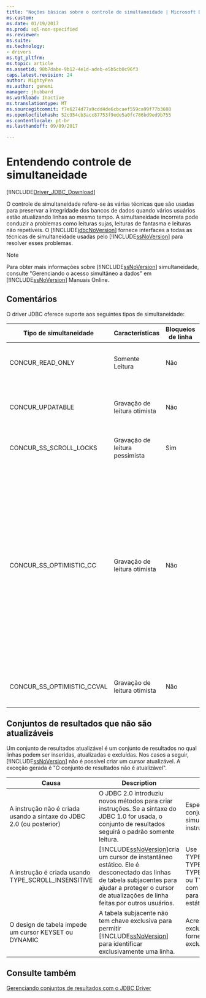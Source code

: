 ```yaml
---
title: "Noções básicas sobre o controle de simultaneidade | Microsoft Docs"
ms.custom: 
ms.date: 01/19/2017
ms.prod: sql-non-specified
ms.reviewer: 
ms.suite: 
ms.technology:
- drivers
ms.tgt_pltfrm: 
ms.topic: article
ms.assetid: 98b7dabe-9b12-4e1d-adeb-e5b5cb0c96f3
caps.latest.revision: 24
author: MightyPen
ms.author: genemi
manager: jhubbard
ms.workload: Inactive
ms.translationtype: MT
ms.sourcegitcommit: f7e6274d77a9cdd4de6cbcaef559ca99f77b3608
ms.openlocfilehash: 52c954cb3acc87753f9ede5a0fc786bd9ed9b755
ms.contentlocale: pt-br
ms.lasthandoff: 09/09/2017

---
```

# <a name="understanding-concurrency-control"></a>Entendendo controle de simultaneidade
[!INCLUDE[Driver_JDBC_Download](../../includes/driver_jdbc_download.md)]

  O controle de simultaneidade refere-se às várias técnicas que são usadas para preservar a integridade dos bancos de dados quando vários usuários estão atualizando linhas ao mesmo tempo. A simultaneidade incorreta pode conduzir a problemas como leituras sujas, leituras de fantasma e leituras não repetíveis. O [!INCLUDE[jdbcNoVersion](../../includes/jdbcnoversion_md.md)] fornece interfaces a todas as técnicas de simultaneidade usadas pelo [!INCLUDE[ssNoVersion](../../includes/ssnoversion_md.md)] para resolver esses problemas.  
  
> [!NOTE]  
>  Para obter mais informações sobre [!INCLUDE[ssNoVersion](../../includes/ssnoversion_md.md)] simultaneidade, consulte "Gerenciando o acesso simultâneo a dados" em [!INCLUDE[ssNoVersion](../../includes/ssnoversion_md.md)] Manuais Online.  
  
## <a name="remarks"></a>Comentários  
 O driver JDBC oferece suporte aos seguintes tipos de simultaneidade:  
  
|Tipo de simultaneidade|Características|Bloqueios de linha|Description|  
|----------------------|---------------------|---------------|-----------------|  
|CONCUR_READ_ONLY|Somente Leitura|Não|Não são permitidas atualizações pelo cursor e não é mantido nenhum bloqueio nas linhas que compõem o conjunto de resultados.|  
|CONCUR_UPDATABLE|Gravação de leitura otimista|Não|O banco de dados assumir contenção de linha é improvável, mas possível. A integridade de linha é verificada com uma comparação de carimbo de data e hora.|  
|CONCUR_SS_SCROLL_LOCKS|Gravação de leitura pessimista|Sim|O banco de dados assumir contenção de linha é provável. A integridade de linha é assegurada com bloqueio de linha.|  
|CONCUR_SS_OPTIMISTIC_CC|Gravação de leitura otimista|Não|O banco de dados assumir contenção de linha é improvável, mas possível. A integridade da linha é verificada com uma comparação de carimbo de data/hora.<br /><br /> Para [!INCLUDE[ssVersion2005](../../includes/ssversion2005_md.md)] e posterior, o servidor alterará esse tipo para CONCUR_SS_OPTIMISTIC_CCVAL se a tabela não contém uma coluna de carimbo de hora.<br /><br /> Para [!INCLUDE[ssVersion2000](../../includes/ssversion2000_md.md)], se a tabela subjacente tiver uma coluna de carimbo de hora, OPTIMISTIC WITH ROW VERSIONING será usado mesmo se OPTIMISTIC WITH VALUES for especificado. Se OPTIMISTIC WITH ROW VERSIONING for especificado e a tabela não tiver carimbos de data e hora, OPTIMISTIC WITH VALUES será usado.|  
|CONCUR_SS_OPTIMISTIC_CCVAL|Gravação de leitura otimista|Não|O banco de dados assumir contenção de linha é improvável, mas possível. A integridade de linha é verificada com uma comparação de dados da linha.|  
  
## <a name="result-sets-that-are-not-updateable"></a>Conjuntos de resultados que não são atualizáveis  
 Um conjunto de resultados atualizável é um conjunto de resultados no qual linhas podem ser inseridas, atualizadas e excluídas. Nos casos a seguir, [!INCLUDE[ssNoVersion](../../includes/ssnoversion_md.md)] não é possível criar um cursor atualizável. A exceção gerada é "O conjunto de resultados não é atualizável".  
  
|Causa|Description|Recurso|  
|-----------|-----------------|------------|  
|A instrução não é criada usando a sintaxe do JDBC 2.0 (ou posterior)|O JDBC 2.0 introduziu novos métodos para criar instruções. Se a sintaxe do JDBC 1.0 for usada, o conjunto de resultados seguirá o padrão somente leitura.|Especifique o tipo de conjunto de resultados e simultaneidade ao criar a instrução.|  
|A instrução é criada usando TYPE_SCROLL_INSENSITIVE|[!INCLUDE[ssNoVersion](../../includes/ssnoversion_md.md)]cria um cursor de instantâneo estático. Ele é desconectado das linhas de tabela subjacentes para ajudar a proteger o cursor de atualizações de linha feitas por outros usuários.|Use TYPE_SCROLL_SENSITIVE, TYPE_SS_SCROLL_KEYSET, TYPE_SS_SCROLL_DYNAMIC ou TYPE_FORWARD_ONLY com CONCUR_UPDATABLE para evitar criar um cursor estático.|  
|O design de tabela impede um cursor KEYSET ou DYNAMIC|A tabela subjacente não tem chave exclusiva para permitir [!INCLUDE[ssNoVersion](../../includes/ssnoversion_md.md)] para identificar exclusivamente uma linha.|Acrescente chaves exclusivas à tabela para fornecer identificação exclusiva de cada linha.|  
  
## <a name="see-also"></a>Consulte também  
 [Gerenciando conjuntos de resultados com o JDBC Driver](../../connect/jdbc/managing-result-sets-with-the-jdbc-driver.md)  
  
  

